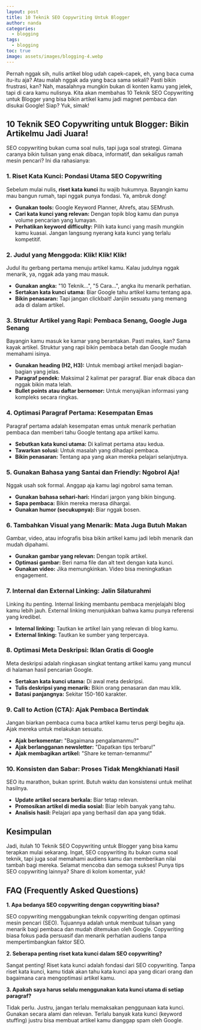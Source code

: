 ```yaml
---
layout: post
title: 10 Teknik SEO Copywriting Untuk Blogger
author: nanda
categories:
  - blogging
tags:
  - blogging
toc: true
image: assets/images/blogging-4.webp
---
```



Pernah nggak sih, nulis artikel blog udah capek-capek, eh, yang baca cuma itu-itu aja? Atau malah nggak ada yang baca sama sekali? Pasti bikin frustrasi, kan? Nah, masalahnya mungkin bukan di konten kamu yang jelek, tapi di cara kamu nulisnya. Kita akan membahas 10 Teknik SEO Copywriting untuk Blogger yang bisa bikin artikel kamu jadi magnet pembaca dan disukai Google! Siap? Yuk, simak!

## 10 Teknik SEO Copywriting untuk Blogger: Bikin Artikelmu Jadi Juara!

SEO copywriting bukan cuma soal nulis, tapi juga soal strategi. Gimana caranya bikin tulisan yang enak dibaca, informatif, dan sekaligus ramah mesin pencari? Ini dia rahasianya:

### 1\. Riset Kata Kunci: Pondasi Utama SEO Copywriting

Sebelum mulai nulis, **riset kata kunci** itu wajib hukumnya. Bayangin kamu mau bangun rumah, tapi nggak punya fondasi. Ya, ambruk dong!

- **Gunakan tools:** Google Keyword Planner, Ahrefs, atau SEMrush.
- **Cari kata kunci yang relevan:** Dengan topik blog kamu dan punya volume pencarian yang lumayan.
- **Perhatikan keyword difficulty:** Pilih kata kunci yang masih mungkin kamu kuasai. Jangan langsung nyerang kata kunci yang terlalu kompetitif.

### 2\. Judul yang Menggoda: Klik! Klik! Klik!

Judul itu gerbang pertama menuju artikel kamu. Kalau judulnya nggak menarik, ya, nggak ada yang mau masuk.

- **Gunakan angka:** "10 Teknik...", "5 Cara...", angka itu menarik perhatian.
- **Sertakan kata kunci utama:** Biar Google tahu artikel kamu tentang apa.
- **Bikin penasaran:** Tapi jangan clickbait! Janjiin sesuatu yang memang ada di dalam artikel.

### 3\. Struktur Artikel yang Rapi: Pembaca Senang, Google Juga Senang

Bayangin kamu masuk ke kamar yang berantakan. Pasti males, kan? Sama kayak artikel. Struktur yang rapi bikin pembaca betah dan Google mudah memahami isinya.

- **Gunakan heading (H2, H3):** Untuk membagi artikel menjadi bagian-bagian yang jelas.
- **Paragraf pendek:** Maksimal 2 kalimat per paragraf. Biar enak dibaca dan nggak bikin mata lelah.
- **Bullet points atau daftar bernomor:** Untuk menyajikan informasi yang kompleks secara ringkas.

### 4\. Optimasi Paragraf Pertama: Kesempatan Emas

Paragraf pertama adalah kesempatan emas untuk menarik perhatian pembaca dan memberi tahu Google tentang apa artikel kamu.

- **Sebutkan kata kunci utama:** Di kalimat pertama atau kedua.
- **Tawarkan solusi:** Untuk masalah yang dihadapi pembaca.
- **Bikin penasaran:** Tentang apa yang akan mereka pelajari selanjutnya.

### 5\. Gunakan Bahasa yang Santai dan Friendly: Ngobrol Aja!

Nggak usah sok formal. Anggap aja kamu lagi ngobrol sama teman.

- **Gunakan bahasa sehari-hari:** Hindari jargon yang bikin bingung.
- **Sapa pembaca:** Bikin mereka merasa dihargai.
- **Gunakan humor (secukupnya):** Biar nggak bosen.

### 6\. Tambahkan Visual yang Menarik: Mata Juga Butuh Makan

Gambar, video, atau infografis bisa bikin artikel kamu jadi lebih menarik dan mudah dipahami.

- **Gunakan gambar yang relevan:** Dengan topik artikel.
- **Optimasi gambar:** Beri nama file dan alt text dengan kata kunci.
- **Gunakan video:** Jika memungkinkan. Video bisa meningkatkan engagement.

### 7\. Internal dan External Linking: Jalin Silaturahmi

Linking itu penting. Internal linking membantu pembaca menjelajahi blog kamu lebih jauh. External linking menunjukkan bahwa kamu punya referensi yang kredibel.

- **Internal linking:** Tautkan ke artikel lain yang relevan di blog kamu.
- **External linking:** Tautkan ke sumber yang terpercaya.

### 8\. Optimasi Meta Deskripsi: Iklan Gratis di Google

Meta deskripsi adalah ringkasan singkat tentang artikel kamu yang muncul di halaman hasil pencarian Google.

- **Sertakan kata kunci utama:** Di awal meta deskripsi.
- **Tulis deskripsi yang menarik:** Bikin orang penasaran dan mau klik.
- **Batasi panjangnya:** Sekitar 150-160 karakter.

### 9\. Call to Action (CTA): Ajak Pembaca Bertindak

Jangan biarkan pembaca cuma baca artikel kamu terus pergi begitu aja. Ajak mereka untuk melakukan sesuatu.

- **Ajak berkomentar:** "Bagaimana pengalamanmu?"
- **Ajak berlangganan newsletter:** "Dapatkan tips terbaru!"
- **Ajak membagikan artikel:** "Share ke teman-temanmu!"

### 10\. Konsisten dan Sabar: Proses Tidak Mengkhianati Hasil

SEO itu marathon, bukan sprint. Butuh waktu dan konsistensi untuk melihat hasilnya.

- **Update artikel secara berkala:** Biar tetap relevan.
- **Promosikan artikel di media sosial:** Biar lebih banyak yang tahu.
- **Analisis hasil:** Pelajari apa yang berhasil dan apa yang tidak.

## Kesimpulan

Jadi, itulah 10 Teknik SEO Copywriting untuk Blogger yang bisa kamu terapkan mulai sekarang. Ingat, SEO copywriting itu bukan cuma soal teknik, tapi juga soal memahami audiens kamu dan memberikan nilai tambah bagi mereka. Selamat mencoba dan semoga sukses! Punya tips SEO copywriting lainnya? Share di kolom komentar, yuk!

## FAQ (Frequently Asked Questions)

**1\. Apa bedanya SEO copywriting dengan copywriting biasa?**

SEO copywriting menggabungkan teknik copywriting dengan optimasi mesin pencari (SEO). Tujuannya adalah untuk membuat tulisan yang menarik bagi pembaca dan mudah ditemukan oleh Google. Copywriting biasa fokus pada persuasif dan menarik perhatian audiens tanpa mempertimbangkan faktor SEO.

**2\. Seberapa penting riset kata kunci dalam SEO copywriting?**

Sangat penting! Riset kata kunci adalah fondasi dari SEO copywriting. Tanpa riset kata kunci, kamu tidak akan tahu kata kunci apa yang dicari orang dan bagaimana cara mengoptimasi artikel kamu.

**3\. Apakah saya harus selalu menggunakan kata kunci utama di setiap paragraf?**

Tidak perlu. Justru, jangan terlalu memaksakan penggunaan kata kunci. Gunakan secara alami dan relevan. Terlalu banyak kata kunci (keyword stuffing) justru bisa membuat artikel kamu dianggap spam oleh Google.
